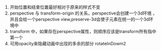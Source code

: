 1. 开始位置和结束位置最好相对于原来的样式不变
2. perspective 与 transform-origin 的关系，perspective会创建一个3d环境 ，并且会给一个perspective view,preserve-3d会使子元素在统一的一个3d环境中
3. transform 中，如果存在perspective属性，则顺序应该是transform所有指中第一个
4. 可用opacity来隐藏动画中出现的多余的部分 rotateInDowm2
